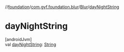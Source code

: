 //[foundation](../../../index.md)/[com.gyf.foundation.blur](../index.md)/[Blur](index.md)/[dayNightString](day-night-string.md)

# dayNightString

[androidJvm]\
val [dayNightString](day-night-string.md): [String](https://kotlinlang.org/api/core/kotlin-stdlib/kotlin/-string/index.html)